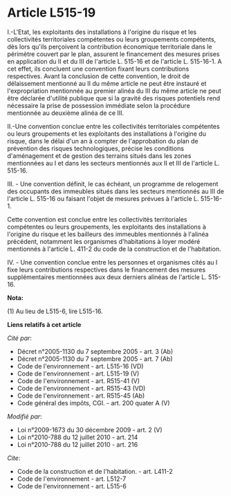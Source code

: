 # Article L515-19

I.-L'Etat, les exploitants des installations à l'origine du risque et les collectivités territoriales compétentes ou leurs
groupements compétents, dès lors qu'ils perçoivent la contribution économique territoriale dans le périmètre couvert par le
plan, assurent le financement des mesures prises en application du II et du III de l'article L. 515-16  et de l'article L.
515-16-1. A cet effet, ils concluent une convention fixant leurs contributions respectives. Avant la conclusion de cette
convention, le droit de délaissement mentionné au II du même article ne peut être instauré et l'expropriation mentionnée au
premier alinéa du III du même article ne peut être déclarée d'utilité publique que si la gravité des risques potentiels rend
nécessaire la prise de possession immédiate selon la procédure mentionnée au deuxième alinéa de ce III. 

II.-Une convention conclue entre les collectivités territoriales compétentes ou leurs groupements et les exploitants des
installations à l'origine du risque, dans le délai d'un an à compter de l'approbation du plan de prévention des risques
technologiques, précise les conditions d'aménagement et de gestion des terrains situés dans les zones mentionnées au I et
dans les secteurs mentionnés aux II et III de l'article L. 515-16. 

III. - Une convention définit, le cas  échéant, un programme de relogement des occupants des immeubles situés  dans les
secteurs mentionnés au III de l'article L. 515-16 ou faisant  l'objet de mesures prévues à l'article L. 515-16-1. 

Cette convention est conclue entre les collectivités territoriales  compétentes ou leurs groupements, les exploitants des
installations à  l'origine du risque et les bailleurs des immeubles mentionnés à l'alinéa  précédent, notamment les
organismes d'habitations à loyer modéré  mentionnés à l'article L. 411-2 du code de la construction et de  l'habitation.

IV. - Une convention conclue entre les  personnes et organismes cités au I fixe leurs contributions respectives  dans le
financement des mesures supplémentaires mentionnées aux deux  derniers alinéas de l'article L. 515-16.

**Nota:**

(1) Au lieu de L515-6, lire L515-16.

**Liens relatifs à cet article**

_Cité par_:

  - Décret n°2005-1130 du 7 septembre 2005 - art. 3 (Ab)
  - Décret n°2005-1130 du 7 septembre 2005 - art. 7 (Ab)
  - Code de l'environnement - art. L515-16 (VD)
  - Code de l'environnement - art. L515-19 (V)
  - Code de l'environnement - art. R515-41 (V)
  - Code de l'environnement - art. R515-43 (VD)
  - Code de l'environnement - art. R515-45 (Ab)
  - Code général des impôts, CGI. - art. 200 quater A (V)

_Modifié par_:

  - Loi n°2009-1673 du 30 décembre 2009 - art. 2 (V)
  - Loi n°2010-788 du 12 juillet 2010 - art. 214
  - Loi n°2010-788 du 12 juillet 2010 - art. 216

_Cite_:

  - Code de la construction et de l'habitation. - art. L411-2
  - Code de l'environnement - art. L512-7
  - Code de l'environnement - art. L515-6
